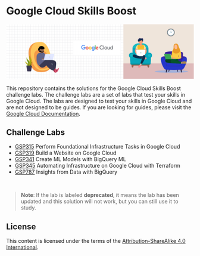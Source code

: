 # Google Cloud Skills Boost

![Google Cloud Banner](banner.jpg)

This repository contains the solutions for the Google Cloud Skills Boost challenge labs. The challenge labs are a set of labs that test your skills in Google Cloud. The labs are designed to test your skills in Google Cloud and are not designed to be guides. If you are looking for guides, please visit the [Google Cloud Documentation](https://cloud.google.com/docs).

## Challenge Labs

- [GSP315](./challenge-labs/GSP315/index.md) Perform Foundational Infrastructure Tasks in Google Cloud
- [GSP319](./challenge-labs/GSP319/index.md) Build a Website on Google Cloud
- [GSP341](./challenge-labs/GSP341/index.md) Create ML Models with BigQuery ML
- [GSP345](./challenge-labs/GSP345/index.md) Automating Infrastructure on Google Cloud with Terraform
- [GSP787](./challenge-labs/GSP787/index.md) Insights from Data with BigQuery

<br>

> **Note**: If the lab is labeled **deprecated**, it means the lab has been updated and this solution will not work, but you can still use it to study.

## License

This content is licensed under the terms of the [Attribution-ShareAlike 4.0 International](./LICENSE.md).

